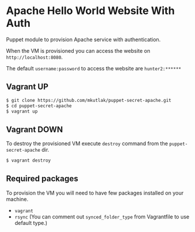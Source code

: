 # Apache Hello World Website With Auth
Puppet module to provision Apache service with authentication.

When the VM is provisioned you can access the website on `http://localhost:8080`.

The default `username:password` to access the website are `hunter2:******`

## Vagrant UP
``` bash
$ git clone https://github.com/mkutlak/puppet-secret-apache.git
$ cd puppet-secret-apache
$ vagrant up
```

## Vagrant DOWN
To destroy the provisioned VM execute `destroy` command from the `puppet-secret-apache` dir.
``` bash
$ vagrant destroy
```

## Required packages
To provision the VM you will need to have few packages installed on your machine.
- `vagrant`
- `rsync` (You can comment out `synced_folder_type` from Vagrantfile to use default type.)